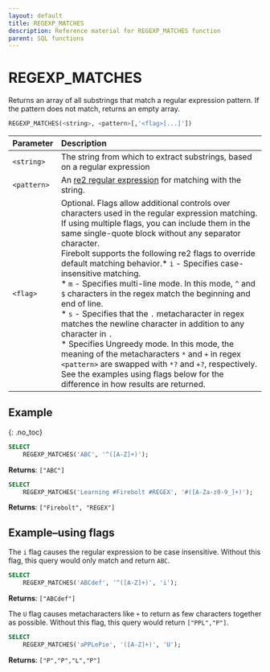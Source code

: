 ```yaml
---
layout: default
title: REGEXP_MATCHES
description: Reference material for REGEXP_MATCHES function
parent: SQL functions
---
```


# REGEXP\_MATCHES

Returns an array of all substrings that match a regular expression pattern. If the pattern does not match, returns an empty array.

```sql
REGEXP_MATCHES(<string>, <pattern>[,'<flag>[...]'])
```

| Parameter   | Description                                                                                                                                                                                                                                                                                                                                                                                                                                                                                                                                                                                                                                                                                                                                                                                                                                                                                                                                                                                                                                           |
| :----------- | :----------------------------------------------------------------------------------------------------------------------------------------------------------------------------------------------------------------------------------------------------------------------------------------------------------------------------------------------------------------------------------------------------------------------------------------------------------------------------------------------------------------------------------------------------------------------------------------------------------------------------------------------------------------------------------------------------------------------------------------------------------------------------------------------------------------------------------------------------------------------------------------------------------------------------------------------------------------------------------------------------------------------------------------------------- |
| `<string>`  | The string from which to extract substrings, based on a regular expression                                                                                                                                                                                                                                                                                                                                                                                                                                                                                                                                                                                                                                                                                                                                                                                                                                                                                                                                                                            |
| `<pattern>` | An [re2 regular expression](https://github.com/google/re2/wiki/Syntax) for matching with the string.                                                                                                                                                                                                                                                                                                                                                                                                                                                                                                                                                                                                                                                                                                                                                                                                                                                                                                                                                  |
| `<flag>`    | Optional. Flags allow additional controls over characters used in the regular expression matching. If using multiple flags, you can include them in the same single-quote block without any separator character.<br>Firebolt supports the following re2 flags to override default matching behavior.* `i` - Specifies case-insensitive matching.<br>* `m` - Specifies multi-line mode. In this mode, `^` and `$` characters in the regex match the beginning and end of line.<br>* `s` - Specifies that the `.` metacharacter in regex matches the newline character in addition to any character in `.`<br>* Specifies Ungreedy mode. In this mode, the meaning of the metacharacters `*` and `+` in regex `<pattern>` are swapped with `*?` and `+?`, respectively. See the examples using flags below for the difference in how results are returned. |

## Example
{: .no_toc}

```sql
SELECT
	REGEXP_MATCHES('ABC', '^([A-Z]+)');
```
**Returns**: `["ABC"]`

```sql
SELECT
	REGEXP_MATCHES('Learning #Firebolt #REGEX', '#([A-Za-z0-9_]+)');
```
**Returns**: `["Firebolt", "REGEX"]`

## Example&ndash;using flags

The `i` flag causes the regular expression to be case insensitive. Without this flag, this query would only match and return `ABC`.

```sql
SELECT
	REGEXP_MATCHES('ABCdef', '^([A-Z]+)', 'i');
```

**Returns**: `["ABCdef"]`

The `U` flag causes metacharacters like `+` to return as few characters together as possible. Without this flag, this query would return `["PPL","P"]`.

```sql
SELECT
	REGEXP_MATCHES('aPPLePie', '([A-Z]+)', 'U');
```

**Returns**: `["P","P","L","P"]`
